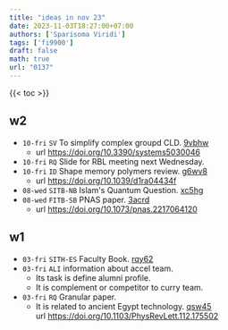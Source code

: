 ```yaml
---
title: "ideas in nov 23"
date: 2023-11-03T18:27:00+07:00
authors: ['Sparisoma Viridi']
tags: ['fi9900']
draft: false
math: true
url: "0137"
---
```

{{< toc >}}


## w2
+ `10-fri` `SV` To simplify complex groupd CLD. [9vbhw](https://osf.io/9vbhw)
  - url https://doi.org/10.3390/systems5030046
+ `10-fri` `RQ` Slide for RBL meeting next Wednesday. []()
+ `10-fri` `ID` Shape memory polymers review. [g6wv8](https://osf.io/g6wv8)
  - url https://doi.org/10.1039/d1ra04434f
+ `08-wed` `SITB-NB` Islam's Quantum Question. [xc5hg](https://osf.io/xc5hg)
+ `08-wed` `FITB-SB` PNAS paper. [3acrd](https://osf.io/3acrd)
  - url https://doi.org/10.1073/pnas.2217064120


## w1
+ `03-fri` `SITH-ES` Faculty Book. [rqy62](https://osf.io/rqy62)
+ `03-fri` `ALI` information about accel team.
  - Its task is define alumni profile.
  - It is complement or competitor to curry team.
+ `03-fri` `RQ` Granular paper.
  - It is related to ancient Egypt technology. [qsw45](https://osf.io/qsw45) \
    url https://doi.org/10.1103/PhysRevLett.112.175502